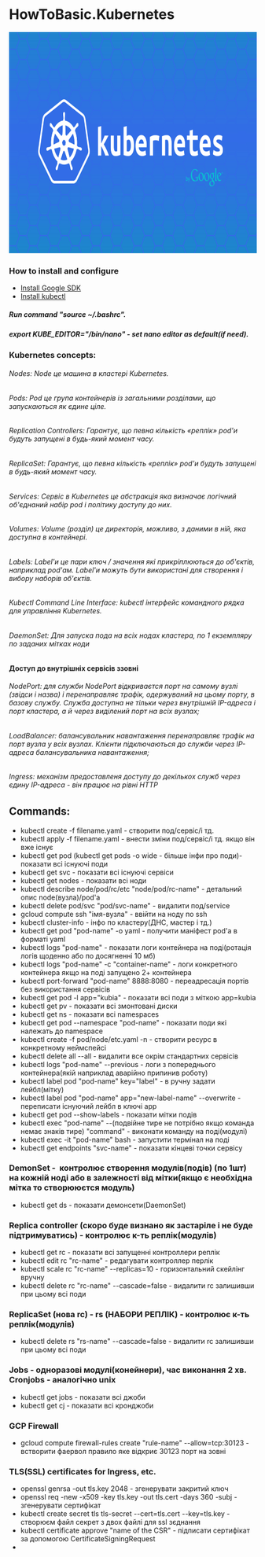 # HowToBasic.Kubernetes
<p align="center">
  <img width="820" height="450" src="https://github.com/Simp1y/HowToBasic.-Kubernetes/blob/master/img/kubernetes_by_google.jpg">
</p>

### How to install and configure
- [Install Google SDK](https://cloud.google.com/sdk/docs/)
- [Install kubectl](https://kubernetes.io/docs/tasks/tools/install-kubectl/#install-kubectl-on-linux)
##### Run command "source ~/.bashrc".
##### export KUBE_EDITOR="/bin/nano" - set nano editor as default(if need).

### Kubernetes concepts:
###### Nodes: Node це машина в кластері Kubernetes.
###### Pods: Pod це група контейнерів із загальними розділами, що запускаються як єдине ціле.
###### Replication Controllers: Гарантує, що певна кількість «реплік» pod'и будуть запущені в будь-який момент часу.
###### ReplicaSet: Гарантує, що певна кількість «реплік» pod'и будуть запущені в будь-який момент часу.
###### Services: Сервіс в Kubernetes це абстракція яка визначає логічний об'єднаний набір pod і політику доступу до них.
###### Volumes: Volume (розділ) це директорія, можливо, з даними в ній, яка доступна в контейнері.
###### Labels: Label'и це пари ключ / значення які прикріплюються до об'єктів, наприклад pod'ам. Label'и можуть бути використані для створення і вибору наборів об'єктів.
###### Kubectl Command Line Interface: kubectl інтерфейс командного рядка для управління Kubernetes. 
###### DaemonSet: Для запуска пода на всіх нодах кластера, по 1 екземпляру по заданих мітках ноди 
#### Доступ до внутрішніх сервісів ззовні
###### NodePort: для служби NodePort відкриваєтся порт на самому вузлі (звідси і назва) і перенаправляє трафік, одержуваний на цьому порту, в базову службу. Служба доступна не тільки через внутрішній IP-адреса і порт кластера, а й через виділений порт на всіх вузлах;
###### LoadBalancer: балансувальник навантаження перенаправляє трафік на порт вузла у всіх вузлах. Клієнти підключаються до служби через IP-адреса балансувальника навантаження;
###### Ingress: механізм предоставленя доступу до декількох служб через єдину IP-адреса - він працює на рівні HTTP
## Commands:

- kubectl create -f filename.yaml - створити под/сервіс/і тд.
- kubectl apply -f filename.yaml - внести зміни под/сервіс/і тд. якщо він вже існує
- kubectl get pod (kubectl get pods -o wide - більше інфи про поди)- показати всі існуючі поди
- kubectl get svc - показати всі існуючі сервіси
- kubectl get nodes - показати всі ноди
- kubectl describe node/pod/rc/etc "node/pod/rc-name" - детальний опис node(вузла)/pod'a
- kubectl delete pod/svc "pod/svc-name" - видалити под/service
- gcloud compute ssh "імя-вузла" - ввійти на ноду по ssh
- kubectl cluster-info - інфо по кластеру(ДНС, мастер і тд.)
- kubectl get pod "pod-name" -o yaml - получити маніфест pod'a в форматі yaml
- kubectl logs "pod-name" - показати логи контейнера на поді(ротація логів щоденно або по досягненні 10 мб)
- kubectl logs "pod-name" -c "container-name" - логи конкретного контейнера якщо на поді запущено 2+ контейнера
- kubectl port-forward "pod-name" 8888:8080 - переадресація портів без використання сервісів
- kubectl get pod -l app="kubia"  - показати всі поди з міткою app=kubia
- kubectl get pv - показати всі змонтовані диски
- kubectl get ns - показати всі namespaces
- kubectl get pod --namespace "pod-name" - показати поди які належать до namespace
- kubectl create -f pod/node/etc.yaml -n <custom-namespace> - створити ресурс в конкретному неймспейсі
- kubectl delete all --all - видалити все окрім стандартних сервісів 
- kubectl logs "pod-name" --previous - логи з попереднього контейнера(якій наприклад аварійно припинив роботу)
- kubectl label pod "pod-name" key="label" - в ручну задати лейбл(мітку)
- kubectl label pod "pod-name" app="new-label-name" --overwrite - переписати існуючий лейбл в ключі app
- kubectl get pod --show-labels - показати мітки подів
- kubectl exec "pod-name" --(подвійне тире не потрібно якщо команда немає знаків тире) "command" - виконати команду на поді(модулі)
- kubectl exec -it "pod-name" bash - запустити термінал на поді
- kubectl get endpoints "svc-name" - показати кінцеві точки сервісу 
### DemonSet -  контролює створення модулів(подів) (по 1шт) на кожній ноді або в залежності від мітки(якщо є необхідна мітка то створююєтся модуль) 
- kubectl get ds - показати демонсети(DaemonSet)  
### Replica controller (скоро буде визнано як застаріле і не буде підтримуватись) - контролює к-ть реплік(модулів)
- kubectl get rc - показати всі запущенні контроллери реплік
- kubectl edit rc "rc-name" - редагувати контроллер перлік
- kubectl scale rc "rc-name" --replicas=10 - горизонтальний скейлінг вручну
- kubectl delete rc "rc-name" --cascade=false - видалити rc залишивши при цьому всі поди

### ReplicaSet (нова rc) - rs (НАБОРИ РЕПЛІК) - контролює к-ть реплік(модулів)
- kubectl delete rs "rs-name" --cascade=false - видалити rc залишивши при цьому всі поди
### Jobs - одноразові модулі(конейнери), час виконання 2 хв. Cronjobs - аналогічно unix
- kubectl get jobs - показати всі джоби
- kubectl get cj - показати всі кронджоби
### GCP Firewall
- gcloud compute firewall-rules create "rule-name" --allow=tcp:30123 - встворити фаервол правило яке відкриє 30123 порт на зовні
### TLS(SSL) certificates for Ingress, etc.
- openssl genrsa -out tls.key 2048 - згенерувати закритий ключ
- openssl req -new -x509 -key tls.key -out tls.cert -days 360 -subj - згенерувати сертифікат
- kubectl create secret tls tls-secret --cert=tls.cert --key=tls.key - створюєм файл секрет з двох файлі для ssl зєднання
- kubectl certificate approve "name of the CSR" - підписати сертифікат за допомогою CertificateSigningRequest
- 
